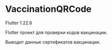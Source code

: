 # VaccinationQRCode
Flutter 1.22.6

Flutter проект для проверки кодов вакцинации.

Выводит данные сертификатов вакцинации.